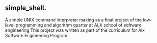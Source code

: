 ## simple_shell.
A simple UNIX command interpreter making as a final project of the low-level programming and algorithm quarter at ALX school of software engineering
This project was written as part of the curriculum for Alx Software Engineering Program
